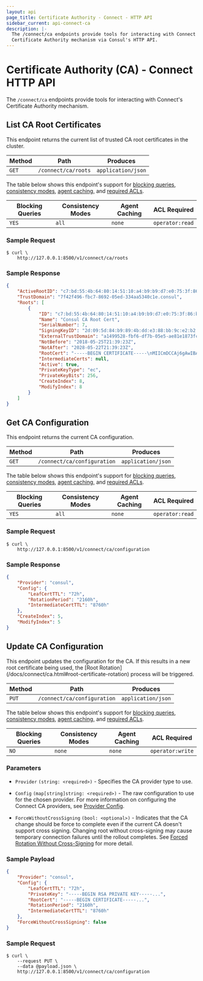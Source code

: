 ```yaml
---
layout: api
page_title: Certificate Authority - Connect - HTTP API
sidebar_current: api-connect-ca
description: |-
  The /connect/ca endpoints provide tools for interacting with Connect's
  Certificate Authority mechanism via Consul's HTTP API.
---
```


# Certificate Authority (CA) - Connect HTTP API

The `/connect/ca` endpoints provide tools for interacting with Connect's
Certificate Authority mechanism.

## List CA Root Certificates

This endpoint returns the current list of trusted CA root certificates in
the cluster.

| Method | Path                         | Produces                   |
| ------ | ---------------------------- | -------------------------- |
| `GET`  | `/connect/ca/roots`          | `application/json`         |

The table below shows this endpoint's support for
[blocking queries](/api/features/blocking.html),
[consistency modes](/api/features/consistency.html),
[agent caching](/api/features/caching.html), and
[required ACLs](/api/index.html#authentication).

| Blocking Queries | Consistency Modes | Agent Caching | ACL Required     |
| ---------------- | ----------------- | ------------- | ---------------- |
| `YES`            | `all`             | `none`        | `operator:read`  |

### Sample Request

```text
$ curl \
    http://127.0.0.1:8500/v1/connect/ca/roots
```

### Sample Response

```json
{
    "ActiveRootID": "c7:bd:55:4b:64:80:14:51:10:a4:b9:b9:d7:e0:75:3f:86:ba:bb:24",
    "TrustDomain": "7f42f496-fbc7-8692-05ed-334aa5340c1e.consul",
    "Roots": [
        {
            "ID": "c7:bd:55:4b:64:80:14:51:10:a4:b9:b9:d7:e0:75:3f:86:ba:bb:24",
            "Name": "Consul CA Root Cert",
            "SerialNumber": 7,
            "SigningKeyID": "2d:09:5d:84:b9:89:4b:dd:e3:88:bb:9c:e2:b2:69:81:1f:4b:a6:fd:4d:df:ee:74:63:f3:74:55:ca:b0:b5:65",
            "ExternalTrustDomain": "a1499528-fbf6-df7b-05e5-ae81e1873fc4",
            "NotBefore": "2018-05-25T21:39:23Z",
            "NotAfter": "2028-05-22T21:39:23Z",
            "RootCert": "-----BEGIN CERTIFICATE-----\nMIICmDCCAj6gAwIBAgIBBzAKBggqhkjOPQQDAjAWMRQwEgYDVQQDEwtDb25zdWwg\nQ0EgNzAeFw0xODA1MjUyMTM5MjNaFw0yODA1MjIyMTM5MjNaMBYxFDASBgNVBAMT\nC0NvbnN1bCBDQSA3MFkwEwYHKoZIzj0CAQYIKoZIzj0DAQcDQgAEq4S32Pu0/VL4\nG75gvdyQuAhqMZFsfBRwD3pgvblgZMeJc9KDosxnPR+W34NXtMD/860NNVJIILln\n9lLhIjWPQqOCAXswggF3MA4GA1UdDwEB/wQEAwIBhjAPBgNVHRMBAf8EBTADAQH/\nMGgGA1UdDgRhBF8yZDowOTo1ZDo4NDpiOTo4OTo0YjpkZDplMzo4ODpiYjo5Yzpl\nMjpiMjo2OTo4MToxZjo0YjphNjpmZDo0ZDpkZjplZTo3NDo2MzpmMzo3NDo1NTpj\nYTpiMDpiNTo2NTBqBgNVHSMEYzBhgF8yZDowOTo1ZDo4NDpiOTo4OTo0YjpkZDpl\nMzo4ODpiYjo5YzplMjpiMjo2OTo4MToxZjo0YjphNjpmZDo0ZDpkZjplZTo3NDo2\nMzpmMzo3NDo1NTpjYTpiMDpiNTo2NTA/BgNVHREEODA2hjRzcGlmZmU6Ly83ZjQy\nZjQ5Ni1mYmM3LTg2OTItMDVlZC0zMzRhYTUzNDBjMWUuY29uc3VsMD0GA1UdHgEB\n/wQzMDGgLzAtgis3ZjQyZjQ5Ni1mYmM3LTg2OTItMDVlZC0zMzRhYTUzNDBjMWUu\nY29uc3VsMAoGCCqGSM49BAMCA0gAMEUCIBBBDOWXWApx4S6bHJ49AW87Nw8uQ/gJ\nJ6lvm3HzEQw2AiEA4PVqWt+z8fsQht0cACM42kghL97SgDSf8rgCqfLYMng=\n-----END CERTIFICATE-----\n",
            "IntermediateCerts": null,
            "Active": true,
            "PrivateKeyType": "ec",
            "PrivateKeyBits": 256,
            "CreateIndex": 8,
            "ModifyIndex": 8
        }
    ]
}
```

## Get CA Configuration

This endpoint returns the current CA configuration.

| Method | Path                         | Produces                   |
| ------ | ---------------------------- | -------------------------- |
| `GET`  | `/connect/ca/configuration`  | `application/json`         |

The table below shows this endpoint's support for
[blocking queries](/api/features/blocking.html),
[consistency modes](/api/features/consistency.html),
[agent caching](/api/features/caching.html), and
[required ACLs](/api/index.html#authentication).

| Blocking Queries | Consistency Modes | Agent Caching | ACL Required    |
| ---------------- | ----------------- | ------------- | --------------- |
| `YES`            | `all`             | `none`        | `operator:read` |

### Sample Request

```text
$ curl \
    http://127.0.0.1:8500/v1/connect/ca/configuration
```

### Sample Response

```json
{
    "Provider": "consul",
    "Config": {
        "LeafCertTTL": "72h",
        "RotationPeriod": "2160h",
        "IntermediateCertTTL": "8760h"
    },
    "CreateIndex": 5,
    "ModifyIndex": 5
}
```

## Update CA Configuration

This endpoint updates the configuration for the CA. If this results in a
new root certificate being used, the [Root Rotation]
(/docs/connect/ca.html#root-certificate-rotation) process will be triggered.

| Method | Path                         | Produces                   |
| ------ | ---------------------------- | -------------------------- |
| `PUT`  | `/connect/ca/configuration`  | `application/json`         |

The table below shows this endpoint's support for
[blocking queries](/api/features/blocking.html),
[consistency modes](/api/features/consistency.html),
[agent caching](/api/features/caching.html), and
[required ACLs](/api/index.html#authentication).

| Blocking Queries | Consistency Modes | Agent Caching | ACL Required    |
| ---------------- | ----------------- | ------------- | --------------- |
| `NO`             | `none`            | `none`        | `operator:write`|

### Parameters

- `Provider` `(string: <required>)` - Specifies the CA provider type to use.

- `Config` `(map[string]string: <required>)` - The raw configuration to use
for the chosen provider. For more information on configuring the Connect CA
providers, see [Provider Config](/docs/connect/ca.html).

- `ForceWithoutCrossSigning` `(bool: <optional>)` - Indicates that the CA change
  should be force to complete even if the current CA doesn't support cross
  signing. Changing root without cross-signing may cause temporary connection
  failures until the rollout completes. See [Forced Rotation Without
  Cross-Signing](/docs/connect/ca.html#forced-rotation-without-cross-signing)
  for more detail.

### Sample Payload

```json
{
    "Provider": "consul",
    "Config": {
        "LeafCertTTL": "72h",
        "PrivateKey": "-----BEGIN RSA PRIVATE KEY-----...",
        "RootCert": "-----BEGIN CERTIFICATE-----...",
        "RotationPeriod": "2160h",
        "IntermediateCertTTL": "8760h"
    },
    "ForceWithoutCrossSigning": false
}
```

### Sample Request

```text
$ curl \
    --request PUT \
    --data @payload.json \
    http://127.0.0.1:8500/v1/connect/ca/configuration
```

